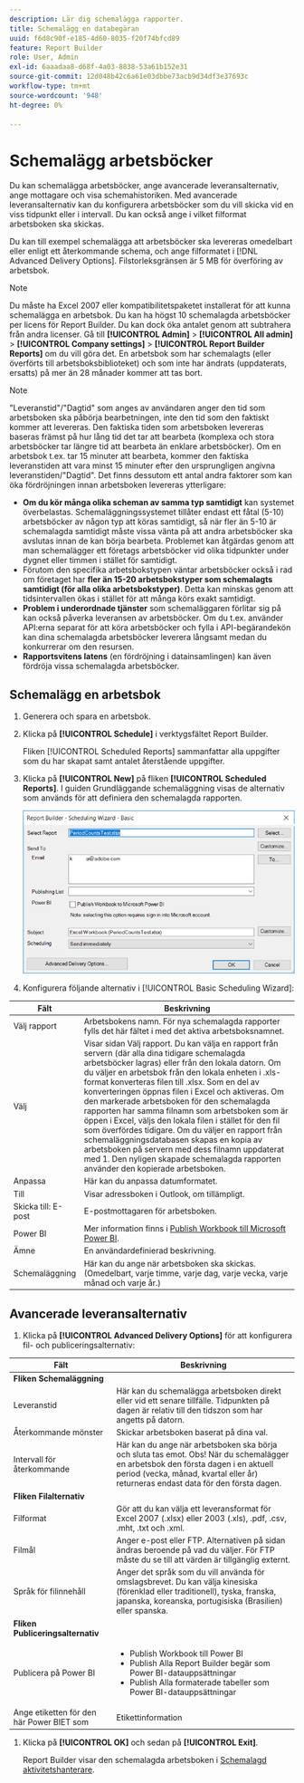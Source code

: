 ```yaml
---
description: Lär dig schemalägga rapporter.
title: Schemalägg en databegäran
uuid: f6d8c90f-e185-4d60-8035-f20f74bfcd89
feature: Report Builder
role: User, Admin
exl-id: 6aaadaa8-d68f-4a03-8838-53a61b152e31
source-git-commit: 12d048b42c6a61e03dbbe73acb9d34df3e37693c
workflow-type: tm+mt
source-wordcount: '948'
ht-degree: 0%

---
```


# Schemalägg arbetsböcker

Du kan schemalägga arbetsböcker, ange avancerade leveransalternativ, ange mottagare och visa schemahistoriken. Med avancerade leveransalternativ kan du konfigurera arbetsböcker som du vill skicka vid en viss tidpunkt eller i intervall. Du kan också ange i vilket filformat arbetsboken ska skickas.

Du kan till exempel schemalägga att arbetsböcker ska levereras omedelbart eller enligt ett återkommande schema, och ange filformatet i [!DNL Advanced Delivery Options]. Filstorleksgränsen är 5 MB för överföring av arbetsbok.

>[!NOTE]
>
>Du måste ha Excel 2007 eller kompatibilitetspaketet installerat för att kunna schemalägga en arbetsbok. Du kan ha högst 10 schemalagda arbetsböcker per licens för Report Builder. Du kan dock öka antalet genom att subtrahera från andra licenser. Gå till **[!UICONTROL Admin]** > **[!UICONTROL All admin]** > **[!UICONTROL Company settings]** > **[!UICONTROL Report Builder Reports]** om du vill göra det. En arbetsbok som har schemalagts (eller överförts till arbetsboksbiblioteket) och som inte har ändrats (uppdaterats, ersatts) på mer än 28 månader kommer att tas bort.

>[!NOTE]
>
>&quot;Leveranstid&quot;/&quot;Dagtid&quot; som anges av användaren anger den tid som arbetsboken ska påbörja bearbetningen, inte den tid som den faktiskt kommer att levereras. Den faktiska tiden som arbetsboken levereras baseras främst på hur lång tid det tar att bearbeta (komplexa och stora arbetsböcker tar längre tid att bearbeta än enklare arbetsböcker). Om en arbetsbok t.ex. tar 15 minuter att bearbeta, kommer den faktiska leveranstiden att vara minst 15 minuter efter den ursprungligen angivna leveranstiden/&quot;Dagtid&quot;.
>Det finns dessutom ett antal andra faktorer som kan öka fördröjningen innan arbetsboken levereras ytterligare:
>
> * **Om du kör många olika scheman av samma typ samtidigt** kan systemet överbelastas. Schemaläggningssystemet tillåter endast ett fåtal (5-10) arbetsböcker av någon typ att köras samtidigt, så när fler än 5-10 är schemalagda samtidigt måste vissa vänta på att andra arbetsböcker ska avslutas innan de kan börja bearbeta. Problemet kan åtgärdas genom att man schemalägger ett företags arbetsböcker vid olika tidpunkter under dygnet eller timmen i stället för samtidigt.
> * Förutom den specifika arbetsbokstypen väntar arbetsböcker också i rad om företaget har **fler än 15-20 arbetsbokstyper som schemalagts samtidigt (för alla olika arbetsbokstyper)**. Detta kan minskas genom att tidsintervallen ökas i stället för att många körs exakt samtidigt.
> * **Problem i underordnade tjänster** som schemaläggaren förlitar sig på kan också påverka leveransen av arbetsböcker. Om du t.ex. använder API:erna separat för att köra arbetsböcker och fylla i API-begärandekön kan dina schemalagda arbetsböcker leverera långsamt medan du konkurrerar om den resursen.
> * **Rapportsvitens latens** (en fördröjning i datainsamlingen) kan även fördröja vissa schemalagda arbetsböcker.

## Schemalägg en arbetsbok

1. Generera och spara en arbetsbok.
1. Klicka på **[!UICONTROL Schedule]** i verktygsfältet Report Builder.

   Fliken [!UICONTROL Scheduled Reports] sammanfattar alla uppgifter som du har skapat samt antalet återstående uppgifter.
1. Klicka på **[!UICONTROL New]** på fliken **[!UICONTROL Scheduled Reports]**. I guiden Grundläggande schemaläggning visas de alternativ som används för att definiera den schemalagda rapporten.

   ![Skärmbild som visar guiden Grundläggande schemaläggning.](assets/simple-schedule-wizard.png)

1. Konfigurera följande alternativ i [!UICONTROL Basic Scheduling Wizard]:

| Fält | Beskrivning |
|--- |--- |
| Välj rapport | Arbetsbokens namn. För nya schemalagda rapporter fylls det här fältet i med det aktiva arbetsboksnamnet. |
| Välj | Visar sidan Välj rapport. Du kan välja en rapport från servern (där alla dina tidigare schemalagda arbetsböcker lagras) eller från den lokala datorn. Om du väljer en arbetsbok från den lokala enheten i .xls-format konverteras filen till .xlsx. Som en del av konverteringen öppnas filen i Excel och aktiveras. Om den markerade arbetsboken för den schemalagda rapporten har samma filnamn som arbetsboken som är öppen i Excel, väljs den lokala filen i stället för den fil som överfördes tidigare. Om du väljer en rapport från schemaläggningsdatabasen skapas en kopia av arbetsboken på servern med dess filnamn uppdaterat med 1. Den nyligen skapade schemalagda rapporten använder den kopierade arbetsboken. |
| Anpassa | Här kan du anpassa datumformatet. |
| Till | Visar adressboken i Outlook, om tillämpligt. |
| Skicka till: E-post | E-postmottagaren för arbetsboken. |
| Power BI | Mer information finns i [Publish Workbook till Microsoft Power BI](/help/analyze/legacy-report-builder/c-publish-power-bi/integration-power-bi.md). |
| Ämne | En användardefinierad beskrivning. |
| Schemaläggning | Här kan du ange när arbetsboken ska skickas. (Omedelbart, varje timme, varje dag, varje vecka, varje månad och varje år.) |

## Avancerade leveransalternativ

1. Klicka på **[!UICONTROL Advanced Delivery Options]** för att konfigurera fil- och publiceringsalternativ:

| Fält | Beskrivning |
|--- |--- |
| **Fliken Schemaläggning** |  |
| Leveranstid | Här kan du schemalägga arbetsboken direkt eller vid ett senare tillfälle. Tidpunkten på dagen är relativ till den tidszon som har angetts på datorn. |
| Återkommande mönster | Skickar arbetsboken baserat på dina val. |
| Intervall för återkommande | Här kan du ange när arbetsboken ska börja och sluta tas emot.   Obs! När du schemalägger en arbetsbok den första dagen i en aktuell period (vecka, månad, kvartal eller år) returneras endast data för den första dagen. |
| **Fliken Filalternativ** |  |
| Filformat | Gör att du kan välja ett leveransformat för Excel 2007 (.xlsx) eller 2003 (.xls), .pdf, .csv, .mht, .txt och .xml. |
| Filmål | Anger e-post eller FTP. Alternativen på sidan ändras beroende på vad du väljer. För FTP måste du se till att värden är tillgänglig externt. |
| Språk för filinnehåll | Anger det språk som du vill använda för omslagsbrevet. Du kan välja kinesiska (förenklad eller traditionell), tyska, franska, japanska, koreanska, portugisiska (Brasilien) eller spanska. |
| **Fliken Publiceringsalternativ** |  |
| Publicera på Power BI | <ul><li>Publish Workbook till Power BI</li><li>Publish Alla Report Builder begär som Power BI-datauppsättningar</li><li>Publish Alla formaterade tabeller som Power BI-datauppsättningar</li></ul> |
| Ange etiketten för den här Power BIET som | Etikettinformation |

1. Klicka på **[!UICONTROL OK]** och sedan på **[!UICONTROL Exit]**.

   Report Builder visar den schemalagda arbetsboken i [Schemalagd aktivitetshanterare](/help/analyze/legacy-report-builder/r-arb-scheduled-reports.md).
